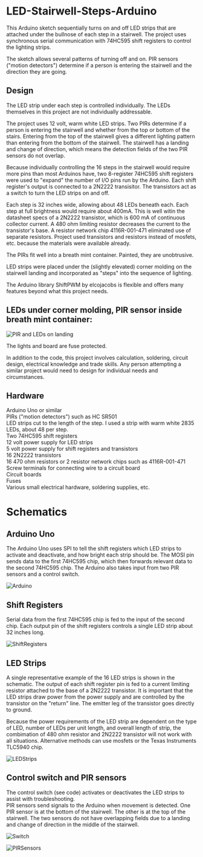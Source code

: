 # LED-Stairwell-Steps-Arduino  
This Arduino sketch sequentially turns on and off LED strips that are attached under the bullnose of each step in a stairwell. 
The project uses synchronous serial communication with 74HC595 shift registers to control the lighting strips.

The sketch allows several patterns of turning off and on. PIR sensors ("motion detectors") determine if a person is entering the
stairwell and the direction they are going.  

## Design  
The LED strip under each step is controlled individually. The LEDs themselves in this project are not individually addressable.  

The project uses 12 volt, warm white LED strips. Two PIRs determine if a person is entering the stairwell and whether from the
top or bottom of the stairs. Entering from the top of the stairwell gives a different lighting pattern than entering from the
bottom of the stairwell. The stairwell has a landing and change of direction, which means the detection fields of the two PIR 
sensors do not overlap.

Because individually controlling the 16 steps in the stairwell would require more pins than most Arduinos have, two 8-register
74HC595 shift registers were used to "expand" the number of I/O pins run by the Arduino.  Each shift register's output is
connected to a 2N2222 transisitor. The transistors act as a switch to turn the LED strips on and off.  

Each step is 32 inches wide, allowing about 48 LEDs beneath each. Each step at full brightness would require about 400mA. This is well
witin the datasheet specs of a 2N2222 transistor, which is 600 mA of continuous collector current. A 480 ohm limiting resistor
decreases the current to the transistor's base.  A resistor network chip 4116R-001-471 eliminated use of separate resistors.
Project used transistors and resistors instead of mosfets, etc. because the materials were available already.

The PIRs fit well into a breath mint container. Painted, they are unobtrusive.

LED strips were placed under the (slightly elevated) corner molding on the stairwell landing and incorporated  as "steps" into 
the sequence of lighting.

The Arduino library ShiftPWM by elcojacobs is flexible and offers many features beyond what this project needs.

## LEDs under corner molding, PIR sensor inside breath mint container:
![PIR and LEDs on landing](/images/landing.JPG)

The lights and board are fuse protected.   

In addition to the code, this project involves calculation, soldering, circuit design, electrical knowledge and trade skills. Any 
person attempting a similar project would need to design for individual needs and circumstances.

## Hardware
Arduino Uno or similar  
PIRs ("motion detectors") such as HC SR501  
LED strips cut to the length of the step. I used a strip with warm white 2835 LEDs, about 48 per step.  
Two 74HC595 shift registers  
12 volt power supply for LED strips   
5 volt power supply for shift registers and transistors  
16 2N2222 transistors  
16 470 ohm resistors or 2 resistor network chips such as 4116R-001-471  
Screw terminals for connecting wire to a circuit board  
Circuit boards  
Fuses  
Various small electrical hardware, soldering supplies, etc.  

# Schematics  

## Arduino Uno  
The Arduino Uno uses SPI to tell the shift registers which LED strips to activate and deactivate, and how bright each strip should be. 
The MOSI pin sends data to the first 74HC595 chip, which then forwards relevant data to the second 74HC595 chip. The Arduino also takes 
input from two PIR sensors and a control switch. 

![Arduino](/images/ArduinoToShiftRegister.png)  


## Shift Registers  
Serial data from the first 74HC595 chip is fed to the input of the second chip. Each output pin of the shift registers controls a single 
LED strip about 32 inches long.  

![ShiftRegisters](/images/Shift_Register_Schematic.png)  


## LED Strips  
A single representative example of the 16 LED strips is shown in the schematic. The output of each shift register pin is fed to a current 
limiting resistor attached to the base of a 2N2222 transistor. It is important that the LED strips draw power from the power supply and are 
controlled by the transistor on the "return" line. The emitter leg of the transistor goes directly to ground.  

Because the power requirements of the LED strip are dependent on the type of LED, number of LEDs per unit length, and overall length of 
strip, the combimation of 480 ohm resistor and 2N2222 transistor will not work with all situations. Alternative methods can use mosfets or the 
Texas Instruments TLC5940 chip.  

![LEDStrips](/images/LEDStrips.png)   

## Control switch and PIR sensors  
The control switch (see code) activates or deactivates the LED strips to assist with troubleshooting.  
PIR sensors send signals to the Arduino when movement is detected. One PIR sensor is at the bottom of the stairwell. The other is at the top of 
the stairwell. The two sensors do not have overlapping fields due to a landing and change of direction in the middle of the stairwell. 

![Switch](/images/Switch.png)
  
![PIRSensors](/images/PIRSensors.png)


